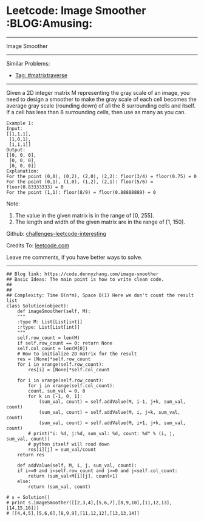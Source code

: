 
# Leetcode: Image Smoother     :BLOG:Amusing:

---

Image Smoother  

---

Similar Problems:  

-   [Tag: #matrixtraverse](https://code.dennyzhang.com/tag/matrixtraverse)

---

Given a 2D integer matrix M representing the gray scale of an image, you need to design a smoother to make the gray scale of each cell becomes the average gray scale (rounding down) of all the 8 surrounding cells and itself. If a cell has less than 8 surrounding cells, then use as many as you can.  

    Example 1:
    Input:
    [[1,1,1],
     [1,0,1],
     [1,1,1]]
    Output:
    [[0, 0, 0],
     [0, 0, 0],
     [0, 0, 0]]
    Explanation:
    For the point (0,0), (0,2), (2,0), (2,2): floor(3/4) = floor(0.75) = 0
    For the point (0,1), (1,0), (1,2), (2,1): floor(5/6) = floor(0.83333333) = 0
    For the point (1,1): floor(8/9) = floor(0.88888889) = 0

Note:  

1.  The value in the given matrix is in the range of [0, 255].
2.  The length and width of the given matrix are in the range of [1, 150].

Github: [challenges-leetcode-interesting](https://github.com/DennyZhang/challenges-leetcode-interesting/tree/master/problems/image-smoother)  

Credits To: [leetcode.com](https://leetcode.com/problems/image-smoother/description/)  

Leave me comments, if you have better ways to solve.  

---

    ## Blog link: https://code.dennyzhang.com/image-smoother
    ## Basic Ideas: The main point is how to write clean code.
    ##
    ##
    ## Complexity: Time O(n*m), Space O(1) Here we don't count the result list
    class Solution(object):
        def imageSmoother(self, M):
    	"""
    	:type M: List[List[int]]
    	:rtype: List[List[int]]
    	"""
    	self.row_count = len(M)
    	if self.row_count == 0: return None
    	self.col_count = len(M[0])
    	# How to initialize 2D matrix for the result
    	res = [None]*self.row_count
    	for i in xrange(self.row_count):
    	    res[i] = [None]*self.col_count
    
    	for i in xrange(self.row_count):
    	    for j in xrange(self.col_count):
    		count, sum_val = 0, 0
    		for k in [-1, 0, 1]:
    		    (sum_val, count) = self.addValue(M, i-1, j+k, sum_val, count)
    		    (sum_val, count) = self.addValue(M, i, j+k, sum_val, count)
    		    (sum_val, count) = self.addValue(M, i+1, j+k, sum_val, count)
    		# print("i: %d, j:%d, sum_val: %d, count: %d" % (i, j, sum_val, count))
    		# python itself will roud down
    		res[i][j] = sum_val/count
    	return res
    
        def addValue(self, M, i, j, sum_val, count):
    	if i>=0 and i<self.row_count and j>=0 and j<self.col_count:
    	    return (sum_val+M[i][j], count+1)
    	else:
    	    return (sum_val, count)
    
    # s = Solution()
    # print s.imageSmoother([[2,3,4],[5,6,7],[8,9,10],[11,12,13],[14,15,16]])
    # [[4,4,5],[5,6,6],[8,9,9],[11,12,12],[13,13,14]]

